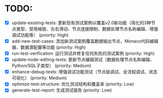 # TODO:

- [x] update-existing-tests: 更新现有测试案例以覆盖v2.0新功能（简化的3种节点类型、禁用缩放、左右滑动、节点连接限制、数据处理节点名称编辑、增强调试功能等） (priority: High)
- [x] add-new-test-cases: 添加新测试案例覆盖数据输出节点、Monaco代码编辑器、数据源配置等功能 (priority: High)
- [x] run-test-verification: 运行测试并修复任何失败的测试案例 (priority: High)
- [x] update-node-editing-tests: 更新节点编辑测试（数据处理节点名称编辑、Python/SQL子类型） (priority: Medium)
- [x] enhance-debug-tests: 增强调试功能测试（节点级调试、全流程调试、状态可视化） (priority: Medium)
- [x] optimize-test-structure: 优化测试结构和覆盖率 (priority: Low)
- [x] generate-test-report: 生成测试报告 (priority: Low)

